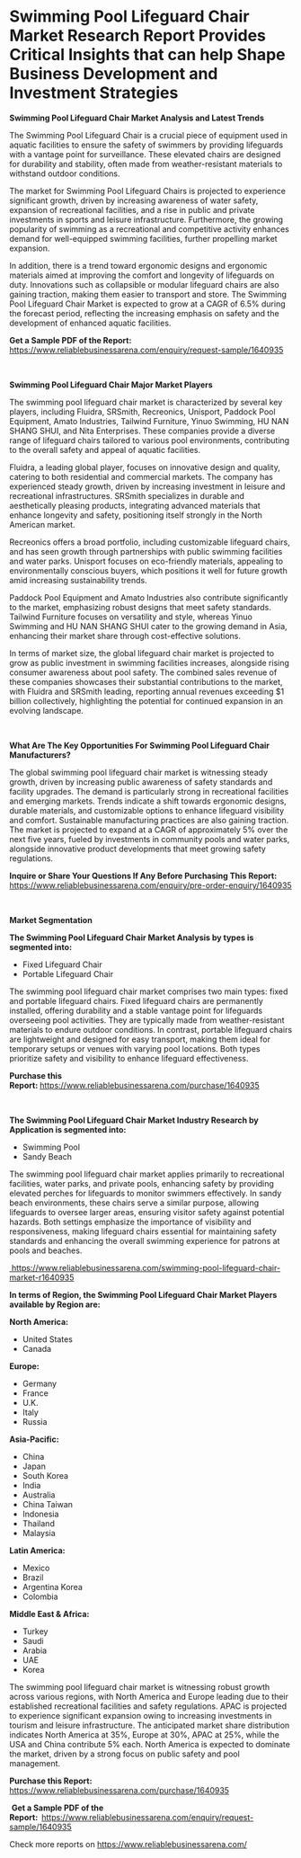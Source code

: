 <p><h1>Swimming Pool Lifeguard Chair Market Research Report Provides Critical Insights that can help Shape Business Development and Investment Strategies</h1></p><p><strong>Swimming Pool Lifeguard Chair Market Analysis and Latest Trends</strong></p>
<p><p>The Swimming Pool Lifeguard Chair is a crucial piece of equipment used in aquatic facilities to ensure the safety of swimmers by providing lifeguards with a vantage point for surveillance. These elevated chairs are designed for durability and stability, often made from weather-resistant materials to withstand outdoor conditions. </p><p>The market for Swimming Pool Lifeguard Chairs is projected to experience significant growth, driven by increasing awareness of water safety, expansion of recreational facilities, and a rise in public and private investments in sports and leisure infrastructure. Furthermore, the growing popularity of swimming as a recreational and competitive activity enhances demand for well-equipped swimming facilities, further propelling market expansion.</p><p>In addition, there is a trend toward ergonomic designs and ergonomic materials aimed at improving the comfort and longevity of lifeguards on duty. Innovations such as collapsible or modular lifeguard chairs are also gaining traction, making them easier to transport and store. The Swimming Pool Lifeguard Chair Market is expected to grow at a CAGR of 6.5% during the forecast period, reflecting the increasing emphasis on safety and the development of enhanced aquatic facilities.</p></p>
<p><strong>Get a Sample PDF of the Report:&nbsp;</strong> <a href="https://www.reliablebusinessarena.com/enquiry/request-sample/1640935?utm_campaign=3173&utm_medium=2&utm_source=Github&utm_content=ia&utm_term=11042025&utm_id=swimming-pool-lifeguard-chair">https://www.reliablebusinessarena.com/enquiry/request-sample/1640935</a></p>
<p>&nbsp;</p>
<p><strong>Swimming Pool Lifeguard Chair Major Market Players</strong></p>
<p><p>The swimming pool lifeguard chair market is characterized by several key players, including Fluidra, SRSmith, Recreonics, Unisport, Paddock Pool Equipment, Amato Industries, Tailwind Furniture, Yinuo Swimming, HU NAN SHANG SHUI, and Nita Enterprises. These companies provide a diverse range of lifeguard chairs tailored to various pool environments, contributing to the overall safety and appeal of aquatic facilities.</p><p>Fluidra, a leading global player, focuses on innovative design and quality, catering to both residential and commercial markets. The company has experienced steady growth, driven by increasing investment in leisure and recreational infrastructures. SRSmith specializes in durable and aesthetically pleasing products, integrating advanced materials that enhance longevity and safety, positioning itself strongly in the North American market.</p><p>Recreonics offers a broad portfolio, including customizable lifeguard chairs, and has seen growth through partnerships with public swimming facilities and water parks. Unisport focuses on eco-friendly materials, appealing to environmentally conscious buyers, which positions it well for future growth amid increasing sustainability trends.</p><p>Paddock Pool Equipment and Amato Industries also contribute significantly to the market, emphasizing robust designs that meet safety standards. Tailwind Furniture focuses on versatility and style, whereas Yinuo Swimming and HU NAN SHANG SHUI cater to the growing demand in Asia, enhancing their market share through cost-effective solutions.</p><p>In terms of market size, the global lifeguard chair market is projected to grow as public investment in swimming facilities increases, alongside rising consumer awareness about pool safety. The combined sales revenue of these companies showcases their substantial contributions to the market, with Fluidra and SRSmith leading, reporting annual revenues exceeding $1 billion collectively, highlighting the potential for continued expansion in an evolving landscape.</p></p>
<p>&nbsp;</p>
<p><strong>What Are The Key Opportunities For Swimming Pool Lifeguard Chair Manufacturers?</strong></p>
<p><p>The global swimming pool lifeguard chair market is witnessing steady growth, driven by increasing public awareness of safety standards and facility upgrades. The demand is particularly strong in recreational facilities and emerging markets. Trends indicate a shift towards ergonomic designs, durable materials, and customizable options to enhance lifeguard visibility and comfort. Sustainable manufacturing practices are also gaining traction. The market is projected to expand at a CAGR of approximately 5% over the next five years, fueled by investments in community pools and water parks, alongside innovative product developments that meet growing safety regulations.</p></p>
<p><strong>Inquire or Share Your Questions If Any Before Purchasing This Report:</strong> <a href="https://www.reliablebusinessarena.com/enquiry/pre-order-enquiry/1640935?utm_campaign=3173&utm_medium=2&utm_source=Github&utm_content=ia&utm_term=11042025&utm_id=swimming-pool-lifeguard-chair">https://www.reliablebusinessarena.com/enquiry/pre-order-enquiry/1640935</a></p>
<p>&nbsp;</p>
<p><strong>Market Segmentation</strong></p>
<p><strong>The Swimming Pool Lifeguard Chair Market Analysis by types is segmented into:</strong></p>
<p><ul><li>Fixed Lifeguard Chair</li><li>Portable Lifeguard Chair</li></ul></p>
<p><p>The swimming pool lifeguard chair market comprises two main types: fixed and portable lifeguard chairs. Fixed lifeguard chairs are permanently installed, offering durability and a stable vantage point for lifeguards overseeing pool activities. They are typically made from weather-resistant materials to endure outdoor conditions. In contrast, portable lifeguard chairs are lightweight and designed for easy transport, making them ideal for temporary setups or venues with varying pool locations. Both types prioritize safety and visibility to enhance lifeguard effectiveness.</p></p>
<p><strong>Purchase this Report:&nbsp;</strong><a href="https://www.reliablebusinessarena.com/purchase/1640935?utm_campaign=3173&utm_medium=2&utm_source=Github&utm_content=ia&utm_term=11042025&utm_id=swimming-pool-lifeguard-chair">https://www.reliablebusinessarena.com/purchase/1640935</a></p>
<p>&nbsp;</p>
<p><strong>The Swimming Pool Lifeguard Chair Market Industry Research by Application is segmented into:</strong></p>
<p><ul><li>Swimming Pool</li><li>Sandy Beach</li></ul></p>
<p><p>The swimming pool lifeguard chair market applies primarily to recreational facilities, water parks, and private pools, enhancing safety by providing elevated perches for lifeguards to monitor swimmers effectively. In sandy beach environments, these chairs serve a similar purpose, allowing lifeguards to oversee larger areas, ensuring visitor safety against potential hazards. Both settings emphasize the importance of visibility and responsiveness, making lifeguard chairs essential for maintaining safety standards and enhancing the overall swimming experience for patrons at pools and beaches.</p></p>
<p><a href="https://www.reliablebusinessarena.com/swimming-pool-lifeguard-chair-market-r1640935?utm_campaign=3173&utm_medium=2&utm_source=Github&utm_content=ia&utm_term=11042025&utm_id=swimming-pool-lifeguard-chair">&nbsp;https://www.reliablebusinessarena.com/swimming-pool-lifeguard-chair-market-r1640935</a></p>
<p><strong>In terms of Region, the Swimming Pool Lifeguard Chair Market Players available by Region are:</strong></p>
<p>
    <p> <strong> North America: </strong>
        <ul>
            <li>United States</li>
            <li>Canada</li>
        </ul>
        </p> 
    <p> <strong> Europe: </strong>
        <ul>
            <li>Germany</li>
            <li>France</li>
            <li>U.K.</li>
            <li>Italy</li>
            <li>Russia</li>
        </ul>
        </p> 
    <p> <strong> Asia-Pacific: </strong>
        <ul>
            <li>China</li>
            <li>Japan</li>
            <li>South Korea</li>
            <li>India</li>
            <li>Australia</li>
            <li>China Taiwan</li>
            <li>Indonesia</li>
            <li>Thailand</li>
            <li>Malaysia</li>
        </ul>
        </p> 
    <p> <strong> Latin America: </strong>
        <ul>
            <li>Mexico</li>
            <li>Brazil</li>
            <li>Argentina Korea</li>
            <li>Colombia</li>
        </ul>
        </p> 
    <p> <strong> Middle East & Africa: </strong>
        <ul>
            <li>Turkey</li>
            <li>Saudi</li>
            <li>Arabia</li>
            <li>UAE</li>
            <li>Korea</li>
        </ul>
    </p>
    </p>
<p><p>The swimming pool lifeguard chair market is witnessing robust growth across various regions, with North America and Europe leading due to their established recreational facilities and safety regulations. APAC is projected to experience significant expansion owing to increasing investments in tourism and leisure infrastructure. The anticipated market share distribution indicates North America at 35%, Europe at 30%, APAC at 25%, while the USA and China contribute 5% each. North America is expected to dominate the market, driven by a strong focus on public safety and pool management.</p></p>
<p><strong>Purchase this Report: </strong><a href="https://www.reliablebusinessarena.com/purchase/1640935?utm_campaign=3173&utm_medium=2&utm_source=Github&utm_content=ia&utm_term=11042025&utm_id=swimming-pool-lifeguard-chair">https://www.reliablebusinessarena.com/purchase/1640935</a></p>
<p>&nbsp;<strong>Get a Sample PDF of the Report:&nbsp;&nbsp;</strong><a href="https://www.reliablebusinessarena.com/enquiry/request-sample/1640935?utm_campaign=3173&utm_medium=2&utm_source=Github&utm_content=ia&utm_term=11042025&utm_id=swimming-pool-lifeguard-chair">https://www.reliablebusinessarena.com/enquiry/request-sample/1640935</a></p>
<p><strong></strong></p>
<p>Check more reports on <a href="https://www.reliablebusinessarena.com/?utm_campaign=3173&utm_medium=2&utm_source=Github&utm_content=ia&utm_term=11042025&utm_id=swimming-pool-lifeguard-chair">https://www.reliablebusinessarena.com/</a></p>